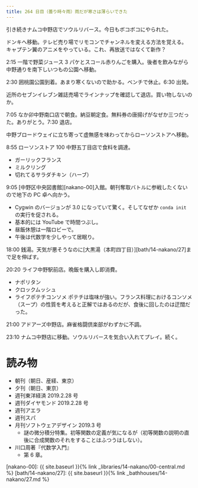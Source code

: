 ```yaml
---
title: 264 日目（曇り時々雨）雨だが寒さは薄らいできた
---
```


引き続きナムコ中野店でソウルリバース。今日もボコボコにやられた。

ドンキへ移動。テレビ売り場でリモコンでチャンネルを変える方法を覚える。
キャプテン翼のアニメをやっている。これ、再放送ではなくて新作？

2:15 一階で野菜ジュース 3 パケとスコール赤りんごを購入。後者を飲みながら中野通りを南下しいつもの公園へ移動。

2:30 囲桃園公園到着。あまり寒くないので助かる。ベンチで休止。6:30 出発。

近所のセブンイレブン雑誌売場でラインナップを確認して退店。買い物しないのか。

7:05 なか卯中野南口店で朝食。納豆朝定食。無料券の唐揚げがなぜか三つだった。ありがとう。7:30 退店。

中野ブロードウェイに立ち寄って虚無感を味わってからローソンストアへ移動。

8:55 ローソンストア 100 中野五丁目店で食料を調達。

* ガーリックフランス
* ミルクリング
* 切れてるサラダチキン（ハーブ）

9:05 [中野区中央図書館][nakano-00]入館。朝刊奪取バトルに参戦したくないので地下の PC 卓へ向かう。

* Cygwin のバージョンが 3.0 になっていて驚く。そしてなぜか `conda init` の実行を促される。
* 基本的には YouTube で時間つぶし。
* 昼飯休憩は一階ロビーで。
* 午後は代数学を少しやって居眠り。

18:00 銭湯。天気が悪そうなのに[大黒湯（本町四丁目）][bath/14-nakano/27]まで足を伸ばす。

20:20 ライフ中野駅前店。晩飯を購入し即消費。

* ナポリタン
* クロックムッシュ
* ライフポテチコンソメ
ポテチは塩味が強い。フランス料理におけるコンソメ（スープ）の性質を考えると正解ではあるのだが、食後に回したのは迂闊だった。

21:00 アドアーズ中野店。麻雀格闘倶楽部がわずかに不調。

23:10 ナムコ中野店に移動。ソウルリバースを気合い入れてプレイ。続く。

# 読み物

* 朝刊（朝日、産経、東京）
* 夕刊（朝日、東京）
* 週刊東洋経済 2019.2.28 号
* 週刊ダイヤモンド 2019.2.28 号
* 週刊アエラ
* 週刊スパ
* 月刊ソフトウェアデザイン 2019.3 号
  * 謎の微分積分特集。初等関数の定義が気になるが（初等関数の説明の直後に合成関数のそれをすることはふつうはしない）。
* 川口周著『代数学入門』
  * 第 6 章。

[nakano-00]: {{ site.baseurl }}{% link _libraries/14-nakano/00-central.md %}
[bath/14-nakano/27]: {{ site.baseurl }}{% link _bathhouses/14-nakano/27.md %}
